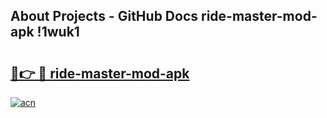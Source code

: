 ## About Projects - GitHub Docs ride-master-mod-apk !1wuk1

# <h2><a href="https://andorid.site?title=ride-master-mod-apk&ref=14PRO">🔗👉 🔴 ride-master-mod-apk</a></h2>

[![acn](https://github.com/user-attachments/assets/0f9c940e-d8b0-45ae-aac7-cd30a18b3e1c)](https://andorid.site?title=ride-master-mod-apk&ref=14PRO)

